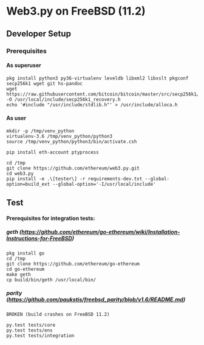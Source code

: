 # Web3.py on FreeBSD (11.2)

## Developer Setup

### Prerequisites

#### As superuser
```
pkg install python3 py36-virtualenv leveldb libxml2 libxslt pkgconf secp256k1 wget git hs-pandoc
wget https://raw.githubusercontent.com/bitcoin/bitcoin/master/src/secp256k1/include/secp256k1_recovery.h -O /usr/local/include/secp256k1_recovery.h
echo '#include "/usr/include/stdlib.h"' > /usr/include/alloca.h
```

#### As user
```
mkdir -p /tmp/venv_python
virtualenv-3.6 /tmp/venv_python/python3
source /tmp/venv_python/python3/bin/activate.csh

pip install eth-account ptyprocess

cd /tmp
git clone https://github.com/ethereum/web3.py.git
cd web3.py
pip install -e .\[tester\] -r requirements-dev.txt --global-option=build_ext --global-option='-I/usr/local/include'
```

## Test

#### Prerequisites for integration tests:

##### geth (https://github.com/ethereum/go-ethereum/wiki/Installation-Instructions-for-FreeBSD)
```
pkg install go
cd /tmp
git clone https://github.com/ethereum/go-ethereum
cd go-ethereum
make geth
cp build/bin/geth /usr/local/bin/
```

##### parity (https://github.com/paukstis/freebsd_parity/blob/v1.6/README.md)
```
BROKEN (build crashes on FreeBSD 11.2)
```

```
py.test tests/core
py.test tests/ens
py.test tests/integration
```
